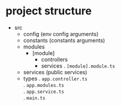 # project structure

- src
  - config (env config arguments)
  - constants (constants arguments)
  - modules
    - [module]
      -  controllers
      -  services
      . `[module].module.ts`  
  - services (public services)
  - types
  . `app.controller.ts`  
  . `app.modules.ts`  
  . `app.service.ts`  
  . `main.ts`  